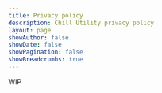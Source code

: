 ```yaml
---
title: Privacy policy
description: Chill Utility privacy policy
layout: page
showAuthor: false
showDate: false
showPagination: false
showBreadcrumbs: true
---
```


WIP